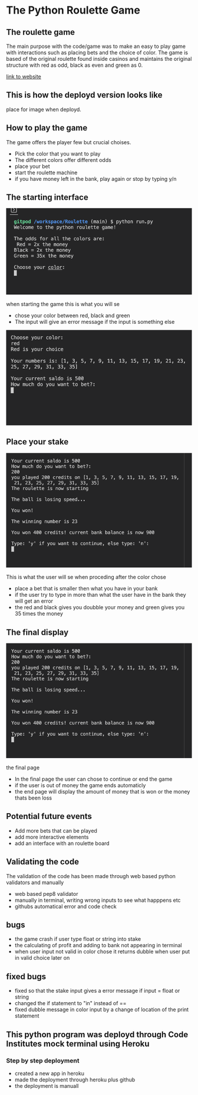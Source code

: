 # The Python Roulette Game

## The roulette game
The main purpose with the code/game was to make an easy to play game with interactions such as placing bets and the choice of color. The game is based of the original roulette found inside casinos and maintains the original structure with red as odd, black as even and green as 0.

[link to website](https://python-roulette.herokuapp.com/)

## This is how the deployd version looks like

place for image when deployd.


## How to play the game

The game offers the player few but crucial choises.
- Pick the color that you want to play
 - The different colors offer different odds
- place your bet
- start the roulette machine
- if you have money left in the bank, play again or stop by typing y/n

## The starting interface

![picture of the start interface of the game](images/startGame.png)

when starting the game this is what you will se
- chose your color between red, black and green
- The input will give an error message if the input is something else

![chosing color](images/choseColor.png)

## Place your stake

![picture displaying the screen when the user can place bet](images/placeBet.png)

This is what the user will se when proceding after the color chose
- place a bet that is smaller then what you have in your bank
- if the user try to type in more than what the user have in the bank they will get an error
- the red and black gives you doubble your money and green gives you 35 times the money

## The final display

![the final page](images/placeBet.png)

the final page
- In the final page the user can chose to continue or end the game
- if the user is out of money the game ends automaticly
- the end page will display the amount of money that is won or the money thats been loss

## Potential future events
- Add more bets that can be played
- add more interactive elements
- add an interface with an roulette board

## Validating the code

The validation of the code has been made through web based python validators and manually
- web based pep8 validator 
- manually in terminal, writing wrong inputs to see what happpens etc
- githubs automatical error and code check

## bugs
- the game crash if user type float or string into stake
- the calculating of profit and adding to bank not appearing in terminal
- when user input not valid in color chose it returns dubble when user put in valid choice later on

## fixed bugs
- fixed so that the stake input gives a error message if input = float or string 
- changed the if statement to "in" instead of == 
- fixed dubble message in color input by a change of location of the print statement

## This python program was deployd through Code Institutes mock terminal using Heroku
### Step by step deployment
- created a new app in heroku
- made the deployment through heroku plus github
- the deployment is manuall



